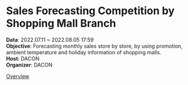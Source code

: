 # Sales Forecasting Competition by Shopping Mall Branch
**Data**: 2022.07.11 ~ 2022.08.05 17:59  
**Objective**: Forecasting monthly sales store by store, by using promotion, ambient temperature and holiday information of shopping malls.  
**Host**: DACON  
**Organizer**: DACON  

[Overview](https://dacon.io/competitions/official/235942/overview/description)
